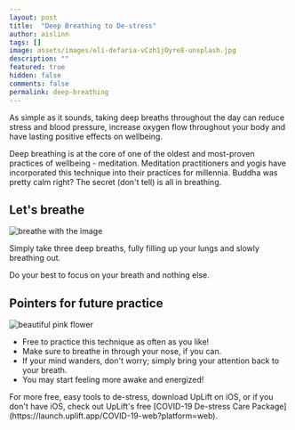 ```yaml
---
layout: post
title:  "Deep Breathing to De-stress"
author: aislinn
tags: []
image: assets/images/eli-defaria-vCzh1jOyre8-unsplash.jpg
description: ""
featured: true
hidden: false
comments: false
permalink: deep-breathing
---
```


As simple as it sounds, taking deep breaths throughout the day can reduce stress and blood pressure, increase oxygen flow throughout your body and have lasting positive effects on wellbeing.

Deep breathing is at the core of one of the oldest and most-proven practices of wellbeing - meditation. Meditation practitioners and yogis have incorporated this technique into their practices for millennia. Buddha was pretty calm right? The secret (don't tell) is all in breathing.

## Let's breathe
![breathe with the image](https://media.giphy.com/media/krP2NRkLqnKEg/giphy.gif)

Simply take three deep breaths, fully filling up your lungs and slowly breathing out.

Do your best to focus on your breath and nothing else.

## Pointers for future practice
![beautiful pink flower](https://1317562338.rsc.cdn77.org/images/bonusMissions/luke-braswell-9l_uA5gz4X8-unsplash.jpg)

- Free to practice this technique as often as you like!
- Make sure to breathe in through your nose, if you can.
- If your mind wanders, don't worry; simply bring your attention back to your breath.
- You may start feeling more awake and energized!

<div class='grey_box'>
For more free, easy tools to de-stress, download UpLift on iOS, or if you don't have iOS, check out UpLift's free [COVID-19 De-stress Care Package](https://launch.uplift.app/COVID-19-web?platform=web).
</div>

